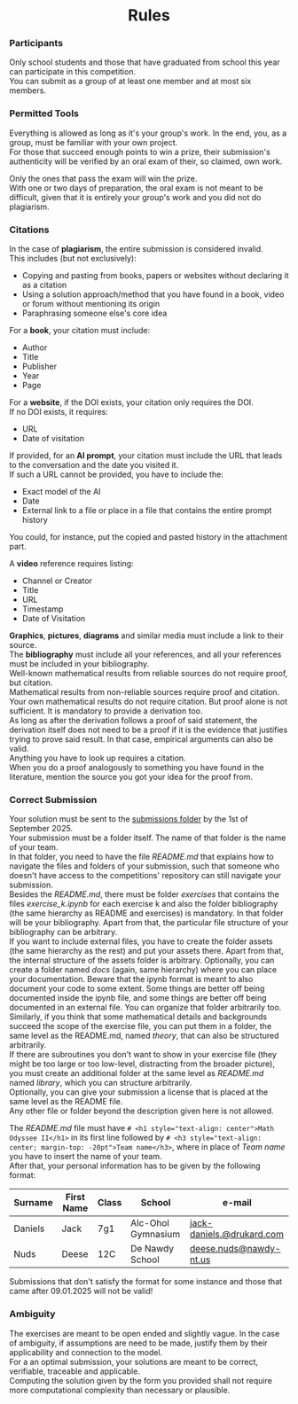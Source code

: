 <h1 align="center">Rules</h1>

### Participants

Only school students and those that have graduated from school this year can participate in this competition.\
You can submit as a group of at least one member and at most six members.

### Permitted Tools

Everything is allowed as long as it's your group's work. In the end, you, as a group, must be familiar with your own project.\
For those that succeed enough points to win a prize, their submission's authenticity will be verified by an oral exam of their, so claimed, own work.

Only the ones that pass the exam will win the prize.\
With one or two days of preparation, the oral exam is not meant to be difficult, given that it is entirely your group's work and you did not do plagiarism.

### Citations

In the case of **plagiarism**, the entire submission is considered invalid.\
This includes (but not exclusively):

- Copying and pasting from books, papers or websites without declaring it as a citation
- Using a solution approach/method that you have found in a book, video or forum without mentioning its origin
- Paraphrasing someone else's core idea

For a **book**, your citation must include:

- Author
- Title
- Publisher
- Year
- Page

For a **website**, if the DOI exists, your citation only requires the DOI.\
If no DOI exists, it requires:

- URL
- Date of visitation

If provided, for an **AI prompt**, your citation must include the URL that leads to the conversation and the date you visited it.\
If such a URL cannot be provided, you have to include the:

- Exact model of the AI
- Date
- External link to a file or place in a file that contains the entire prompt history

You could, for instance, put the copied and pasted history in the attachment part.

A **video** reference requires listing:

- Channel or Creator
- Title
- URL
- Timestamp
- Date of Visitation

**Graphics**, **pictures**, **diagrams** and similar media must include a link to their source.\
The **bibliography** must include all your references, and all your references must be included in your bibliography.\
Well-known mathematical results from reliable sources do not require proof, but citation.\
Mathematical results from non-reliable sources require proof and citation.\
Your own mathematical results do not require citation. But proof alone is not sufficient. It is mandatory to provide a derivation too.\
As long as after the derivation follows a proof of said statement, the derivation itself does not need to be a proof if it is the evidence that justifies trying to prove said result. In that case, empirical arguments can also be valid.\
Anything you have to look up requires a citation.\
When you do a proof analogously to something you have found in the literature, mention the source you got your idea for the proof from.

### Correct Submission

Your solution must be sent to the [submissions folder](https://github.com/Pseudoexpertise/Math-Odyssee-2/tree/main/submissions) by the 1st of September 2025.\
Your submission must be a folder itself. The name of that folder is the name of your team.\
In that folder, you need to have the file *README.md* that explains how to navigate the files and folders of your submission, such that someone who doesn't have access to the competitions' repository can still navigate your submission.\
Besides the *README.md*, there must be folder *exercises* that contains the files *exercise_k.ipynb* for each exercise k and also the folder bibliography (the same hierarchy as README and exercises) is mandatory. In that folder will be your bibliography. Apart from that, the particular file structure of your bibliography can be arbitrary.\
If you want to include external files, you have to create the folder assets (the same hierarchy as the rest) and put your assets there. Apart from that, the internal structure of the assets folder is arbitrary.
Optionally, you can create a folder named *docs* (again, same hierarchy) where you can place your documentation. Beware that the ipynb format is meant to also document your code to some extent. Some things are better off being documented inside the ipynb file, and some things are better off being documented in an external file. You can organize that folder arbitrarily too.\
Similarly, if you think that some mathematical details and backgrounds succeed the scope of the exercise file, you can put them in a folder, the same level as the README.md, named *theory*, that can also be structured arbitrarily.\
If there are subroutines you don't want to show in your exercise file (they might be too large or too low-level, distracting from the broader picture), you must create an additional folder at the same level as *README.md* named *library*, which you can structure arbitrarily.\
Optionally, you can give your submission a license that is placed at the same level as the README file.\
Any other file or folder beyond the description given here is not allowed.

The *README.md* file must have `# <h1 style="text-align: center">Math Odyssee II</h1>` in its first line followed by `# <h3 style="text-align: center; margin-top: -20pt">Team name</h3>`, where in place of *Team name* you have to insert the name of your team.\
After that, your personal information has to be given by the following format:

| Surname | First Name | Class | School             | e-mail                    |
| -------- | ---------- | ----- | ------------------ | ------------------------- |
| Daniels  | Jack       | 7g1   | Alc-Ohol Gymnasium | jack-daniels.@drukard.com |
| Nuds     | Deese      | 12C   | De Nawdy School    | deese.nuds@nawdy-nt.us    |

Submissions that don't satisfy the format for some instance and those that came after 09.01.2025 will not be valid!

### Ambiguity

The exercises are meant to be open ended and slightly vague. In the case of ambiguity, if assumptions are need to be made, justify them by their applicability and connection to the model.\
For a an optimal submission, your solutions are meant to be correct, verifiable, traceable and applicable.\
Computing the solution given by the form you provided shall not require more computational complexity than necessary or plausible.
